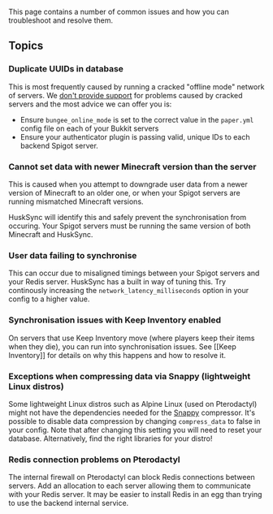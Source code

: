 This page contains a number of common issues and how you can troubleshoot and resolve them.

## Topics
### Duplicate UUIDs in database
This is most frequently caused by running a cracked "offline mode" network of servers. We [don't provide support](https://william278.net/terms) for problems caused by cracked servers and the most advice we can offer you is:
- Ensure `bungee_online_mode` is set to the correct value in the `paper.yml` config file on each of your Bukkit servers
- Ensure your authenticator plugin is passing valid, unique IDs to each backend Spigot server.

### Cannot set data with newer Minecraft version than the server
This is caused when you attempt to downgrade user data from a newer version of Minecraft to an older one, or when your Spigot servers are running mismatched Minecraft versions.

HuskSync will identify this and safely prevent the synchronisation from occuring. Your Spigot servers must be running the same version of both Minecraft and HuskSync.

### User data failing to synchronise
This can occur due to misaligned timings between your Spigot servers and your Redis server. HuskSync has a built in way of tuning this. Try continously increasing the `network_latency_milliseconds` option in your config to a higher value.

### Synchronisation issues with Keep Inventory enabled
On servers that use Keep Inventory move (where players keep their items when they die), you can run into synchronisation issues. See [[Keep Inventory]] for details on why this happens and how to resolve it.

### Exceptions when compressing data via Snappy (lightweight Linux distros)
Some lightweight Linux distros such as Alpine Linux (used on Pterodactyl) might not have the dependencies needed for the [Snappy](https://github.com/xerial/snappy-java) compressor. It's possible to disable data compression by changing `compress_data` to false in your config. Note that after changing this setting you will need to reset your database. Alternatively, find the right libraries for your distro!

### Redis connection problems on Pterodactyl
The internal firewall on Pterodactyl can block Redis connections between servers. Add an allocation to each server allowing them to communicate with your Redis server. It may be easier to install Redis in an egg than trying to use the backend internal service.